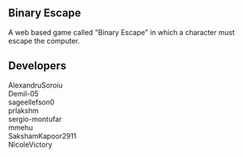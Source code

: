 ## Binary Escape
A web based game called "Binary Escape" in which a character must escape the computer.

## Developers
AlexandruSoroiu<br>
Demil-05<br>
sageellefson0<br>
prlakshm<br>
sergio-montufar<br>
mmehu<br>
SakshamKapoor2911<br>
NicoleVictory<br>
